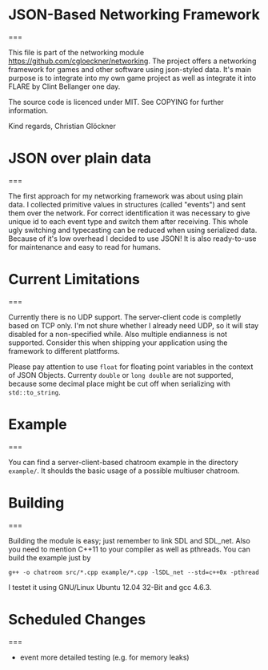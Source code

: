 # JSON-Based Networking Framework
===

This file is part of the networking module https://github.com/cgloeckner/networking. The project offers a networking framework for games and other software using json-styled data. It's main purpose is to integrate into my own game project as well as integrate it into FLARE by Clint Bellanger one day.

The source code is licenced under MIT. See COPYING for further information.

Kind regards, Christian Glöckner

# JSON over plain data
===

The first approach for my networking framework was about using plain data. I collected primitive values in structures (called "events") and sent them over the network. For correct identification it was necessary to give unique id to each event type and switch them after receiving. This whole ugly switching and typecasting can be reduced when using serialized data. Because of it's low overhead I decided to use JSON! It is also ready-to-use for maintenance and easy to read for humans.

# Current Limitations
===

Currently there is no UDP support. The server-client code is completly based on TCP only. I'm not shure whether I already need UDP, so it will stay disabled for a non-specified while. Also multiple endianness is not supported. Consider this when shipping your application using the framework to different plattforms.

Please pay attention to use `float` for floating point variables in the context of JSON Objects. Currenty `double` or `long double` are not supported, because some decimal place might be cut off when serializing with `std::to_string`.

# Example
===

You can find a server-client-based chatroom example in the directory `example/`. It shoulds the basic usage of a possible multiuser chatroom.

# Building
===

Building the module is easy; just remember to link SDL and SDL_net. Also you need to mention C++11 to your compiler as well as pthreads. You can build the example just by

    g++ -o chatroom src/*.cpp example/*.cpp -lSDL_net --std=c++0x -pthread

I testet it using GNU/Linux Ubuntu 12.04 32-Bit and gcc 4.6.3.

# Scheduled Changes
===

- event more detailed testing (e.g. for memory leaks)


